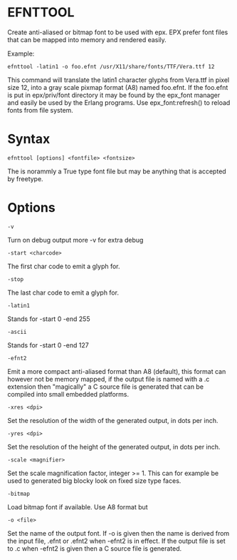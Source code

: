 EFNTTOOL
========

Create anti-aliased or bitmap font to be used with epx.
EPX prefer font files that can be mapped into memory and rendered
easily.

Example:

    efnttool -latin1 -o foo.efnt /usr/X11/share/fonts/TTF/Vera.ttf 12

This command will translate the latin1 character glyphs from Vera.ttf in
pixel size 12, into a gray scale pixmap format (A8) named foo.efnt.
If the foo.efnt is put in epx/priv/font directory it may be found
by the epx_font manager and easily be used by the Erlang programs.
Use epx\_font:refresh() to reload fonts from file system.

# Syntax

    efnttool [options] <fontfile> <fontsize>
    
The <fontfile> is norammly a True type font file but may be anything
that is accepted by freetype.

# Options

    -v

Turn on debug output more -v for extra debug

    -start <charcode>

The first char code to emit a glyph for.

    -stop

The last char code to emit a glyph for.

    -latin1

Stands for -start 0 -end 255

    -ascii

Stands for -start 0 -end 127

    -efnt2

Emit a more compact anti-aliased format than A8 (default), this format can
however not be memory mapped, if the output file is named with a .c
extension then "magically" a C source file is generated that can be
compiled into small embedded platforms.

    -xres <dpi>
	
Set the resolution of the width of the generated output, in dots per inch.

    -yres <dpi>

Set the resolution of the height of the generated output, in dots per inch.

    -scale <magnifier>

Set the scale magnification factor, integer >= 1. This can for example
be used to generated big blocky look on fixed size type faces.

    -bitmap

Load bitmap font if available. Use A8 format but   

    -o <file>

Set the name of the output font. If -o is given then the name is
derived from the input file, <file>.efnt or <file>.efnt2 when -efnt2
is in effect. If the output file is set to <file>.c when -efnt2 is
given then a C source file is generated.
